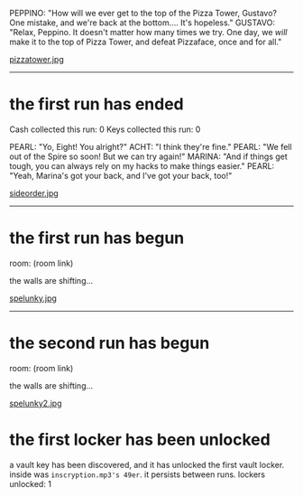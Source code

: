 PEPPINO: "How will we ever get to the top of the Pizza Tower, Gustavo? One mistake, and we're back at the bottom.... It's hopeless."
GUSTAVO: "Relax, Peppino. It doesn't matter how many times we try. One day, we *will* make it to the top of Pizza Tower, and defeat Pizzaface, once and for all."

[pizzatower.jpg](images/pizzatower.jpg)

---

# the first run has ended

Cash collected this run: 0
Keys collected this run: 0

PEARL: "Yo, Eight! You alright?"
ACHT: "I think they're fine."
PEARL: "We fell out of the Spire so soon! But we can try again!"
MARINA: "And if things get tough, you can always rely on my hacks to make things easier."
PEARL: "Yeah, Marina's got your back, and I've got your back, too!"

[sideorder.jpg](images/sideorder.jpg)

---

# the first run has begun

room: (room link)

the walls are shifting...

[spelunky.jpg](images/spelunky.jpg)

---

# the second run has begun

room: (room link)

the walls are shifting...

[spelunky2.jpg](images/spelunky2.jpg)

# the first locker has been unlocked

a vault key has been discovered, and it has unlocked the first vault locker.
inside was `inscryption.mp3's 49er`.
it persists between runs.
lockers unlocked: 1